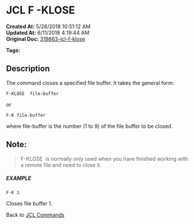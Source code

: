 # JCL F -KLOSE

**Created At:** 5/28/2018 10:51:12 AM  
**Updated At:** 6/11/2018 4:19:44 AM  
**Original Doc:** [318663-jcl-f-klose](https://docs.jbase.com/45792-jcl/318663-jcl-f-klose)  

**Tags:**
<badge text='buffer' vertical='middle' />
<badge text='jcl' vertical='middle' />

## Description 

The command closes a specified file buffer. It takes the general form:

```
F-KLOSE  file-buffer
```

or

```
F-K file-buffer
```

where file-buffer is the number (1 to 9) of the file buffer to be closed.



## Note: 


> F-KLOSE  is normally only used when you have finished working with a remote file and need to close it.




##### EXAMPLE

```
F-K 1
```

Closes file buffer 1.



Back to [JCL Commands](./../jcl-commands)
